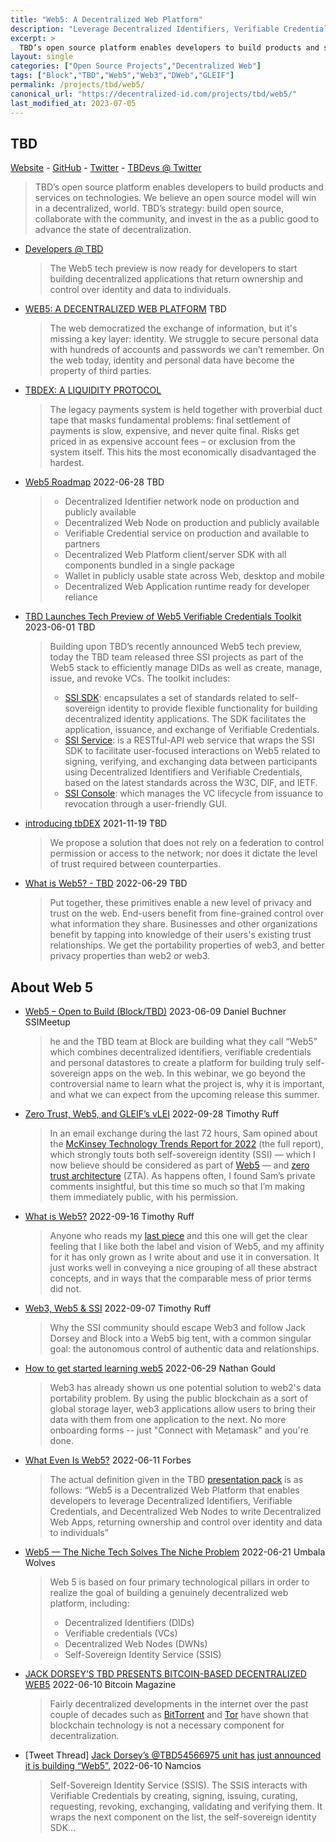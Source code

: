 ```yaml
---
title: "Web5: A Decentralized Web Platform"
description: "Leverage Decentralized Identifiers, Verifiable Credentials, and Decentralized Web Nodes to write Decentralized Web Apps"
excerpt: >
  TBD’s open source platform enables developers to build products and services on technologies. We believe an open source model will win in a decentralized, world. TBD’s strategy: build open source, collaborate with the community, and invest in the as a public good to advance the state of decentralization.
layout: single
categories: ["Open Source Projects","Decentralized Web"] 
tags: ["Block","TBD","Web5","Web3","DWeb","GLEIF"]
permalink: /projects/tbd/web5/
canonical_url: "https://decentralized-id.com/projects/tbd/web5/"
last_modified_at: 2023-07-05
---
```




## TBD

[Website](https://www.tbd.website/) - [GitHub](https://github.com/TBD54566975) - [Twitter](https://twitter.com/TBD54566975) - [TBDevs @ Twitter](https://twitter.com/TBDevs)

> TBD’s open source platform enables developers to build products and services on technologies. We believe an open source model will win in a decentralized, world. TBD’s strategy: build open source, collaborate with the community, and invest in the as a public good to advance the state of decentralization.

* [Developers @ TBD](https://developer.tbd.website)
  > The Web5 tech preview is now ready for developers to start building decentralized applications that return ownership and control over identity and data to individuals.
* [WEB5: A DECENTRALIZED WEB PLATFORM](https://developer.tbd.website/projects/web5) TBD
  > The web democratized the exchange of information, but it's missing a key layer: identity. We struggle to secure personal data with hundreds of accounts and passwords we can’t remember. On the web today, identity and personal data have become the property of third parties.
* [TBDEX: A LIQUIDITY PROTOCOL](https://developer.tbd.website/projects/tbdex)
  > The legacy payments system is held together with proverbial duct tape that masks fundamental problems: final settlement of payments is slow, expensive, and never quite final. Risks get priced in as expensive account fees – or exclusion from the system itself. This hits the most economically disadvantaged the hardest.
* [Web5 Roadmap](https://developer.tbd.website/blog/web5-roadmap) 2022-06-28 TBD
  > - Decentralized Identifier network node on production and publicly available
  > - Decentralized Web Node on production and publicly available
  > - Verifiable Credential service on production and available to partners
  > - Decentralized Web Platform client/server SDK with all components bundled in a single package
  > - Wallet in publicly usable state across Web, desktop and mobile
  > - Decentralized Web Application runtime ready for developer reliance
* [TBD Launches Tech Preview of Web5 Verifiable Credentials Toolkit](https://www.tbd.website/blog/web5-verifiable-credentials-toolkit) 2023-06-01 TBD
  > Building upon TBD’s recently announced Web5 tech preview, today the TBD team released three SSI projects as part of the Web5 stack to efficiently manage DIDs as well as create, manage, issue, and revoke VCs. The toolkit includes: 
  > - [SSI SDK](https://pkg.go.dev/github.com/TBD54566975/ssi-sdk): encapsulates a set of standards related to self-sovereign identity to provide flexible functionality for building decentralized identity applications. The SDK facilitates the application, issuance, and exchange of Verifiable Credentials.
  > - [SSI Service](https://developer.tbd.website/docs/ssi/run-ssi-service):  is a RESTful-API web service that wraps the SSI SDK to facilitate user-focused interactions on Web5 related to signing, verifying, and exchanging data between participants using Decentralized Identifiers and Verifiable Credentials, based on the latest standards across the W3C, DIF, and IETF. 
  > - [SSI Console](https://developer.tbd.website/docs/ssi/ssi-console): which manages the VC lifecycle from issuance to revocation through a user-friendly GUI.
* [introducing tbDEX](https://tbd54566975.ghost.io/introducing-tbdex/) 2021-11-19 TBD
  > We propose a solution that does not rely on a federation to control permission or access to the network; nor does it dictate the level of trust required between counterparties.
* [What is Web5? - TBD](https://developer.tbd.website/blog/what-is-web5/) 2022-06-29 TBD
  > Put together, these primitives enable a new level of privacy and trust on the web. End-users benefit from fine-grained control over what information they share. Businesses and other organizations benefit by tapping into knowledge of their users's existing trust relationships. We get the portability properties of web3, and better privacy properties than web2 or web3.

## About Web 5
* [Web5 – Open to Build (Block/TBD)](https://ssimeetup.org/web5-open-build-block-tbd-daniel-buchner-webinar-65/) 2023-06-09 Daniel Buchner SSIMeetup 
  > he and the TBD team at Block are building what they call “Web5” which combines decentralized identifiers, verifiable credentials and personal datastores to create a platform for building truly self-sovereign apps on the web. In this webinar, we go beyond the controversial name to learn what the project is, why it is important, and what we can expect from the upcoming release this summer.
* [Zero Trust, Web5, and GLEIF’s vLEI](https://rufftimo.medium.com/zero-trust-web5-and-gleifs-vlei-63ffcb800028) 2022-09-28 Timothy Ruff
  > In an email exchange during the last 72 hours, Sam opined about the [McKinsey Technology Trends Report for 2022](https://www.mckinsey.com/capabilities/mckinsey-digital/our-insights/the-top-trends-in-tech) (the full report), which strongly touts both self-sovereign identity (SSI) — which I now believe should be considered as part of [Web5](https://rufftimo.medium.com/what-is-web5-fb34f48d0b1b) — and [zero trust architecture](https://nvlpubs.nist.gov/nistpubs/SpecialPublications/NIST.SP.800-207.pdf) (ZTA). As happens often, I found Sam’s private comments insightful, but this time so much so that I’m making them immediately public, with his permission.
* [What is Web5?](https://rufftimo.medium.com/what-is-web5-fb34f48d0b1b) 2022-09-16 Timothy Ruff
  > Anyone who reads my [last piece](https://rufftimo.medium.com/what-is-web5-fb34f48d0b1b) and this one will get the clear feeling that I like both the label and vision of Web5, and my affinity for it has only grown as I write about and use it in conversation. It just works well in conveying a nice grouping of all these abstract concepts, and in ways that the comparable mess of prior terms did not.
* [Web3, Web5 & SSI](https://rufftimo.medium.com/web3-web5-ssi-3870c298c7b4) 2022-09-07 Timothy Ruff
  > Why the SSI community should escape Web3 and follow Jack Dorsey and Block into a Web5 big tent, with a common singular goal: the autonomous control of authentic data and relationships.
* [How to get started learning web5](https://www.nathangould.com/posts/how-to-get-started-learning-web5/) 2022-06-29 Nathan Gould
  > Web3 has already shown us one potential solution to web2's data portability problem. By using the public blockchain as a sort of global storage layer, web3 applications allow users to bring their data with them from one application to the next. No more onboarding forms -- just "Connect with Metamask" and you're done.
* [What Even Is Web5?](https://www.forbes.com/sites/traceyfollows/2022/06/11/what-even-is-web5/?sh=10900ec05ad2) 2022-06-11 Forbes 
  > The actual definition given in the TBD [presentation pack](https://docs.google.com/presentation/d/1SaHGyY9TjPg4a0VNLCsfchoVG1yU3ffTDsPRcU99H1E/) is as follows: “Web5 is a Decentralized Web Platform that enables developers to leverage Decentralized Identifiers, Verifiable Credentials, and Decentralized Web Nodes to write Decentralized Web Apps, returning ownership and control over identity and data to individuals”
* [Web5 — The Niche Tech Solves The Niche Problem](https://medium.com/umbalametaverse/web5-the-niche-tech-solves-the-niche-problem-f9135d98f0c1) 2022-06-21 Umbala Wolves
  > Web 5 is based on four primary technological pillars in order to realize the goal of building a genuinely decentralized web platform, including:
  > - Decentralized Identifiers (DIDs)
  > - Verifiable credentials (VCs)
  > - Decentralized Web Nodes (DWNs)
  > - Self-Sovereign Identity Service (SSIS)
* [JACK DORSEY’S TBD PRESENTS BITCOIN-BASED DECENTRALIZED WEB5](https://bitcoinmagazine.com/business/jack-dorseys-tbd-presents-bitcoin-based-decentralized-web5) 2022-06-10 Bitcoin Magazine
  > Fairly decentralized developments in the internet over the past couple of decades such as [BitTorrent](https://www.howtogeek.com/141257/htg-explains-how-does-bittorrent-work/) and [Tor](https://www.techradar.com/vpn/what-is-tor-and-how-does-it-work) have shown that blockchain technology is not a necessary component for decentralization.
* [Tweet Thread] [Jack Dorsey’s @TBD54566975 unit has just announced it is building “Web5”.](https://twitter.com/namcios/status/1535302090360250368) 2022-06-10 Namcios
  > Self-Sovereign Identity Service (SSIS). The SSIS interacts with Verifiable Credentials by creating, signing, issuing, curating, requesting, revoking, exchanging, validating and verifying them. It wraps the next component on the list, the self-sovereign identity SDK…